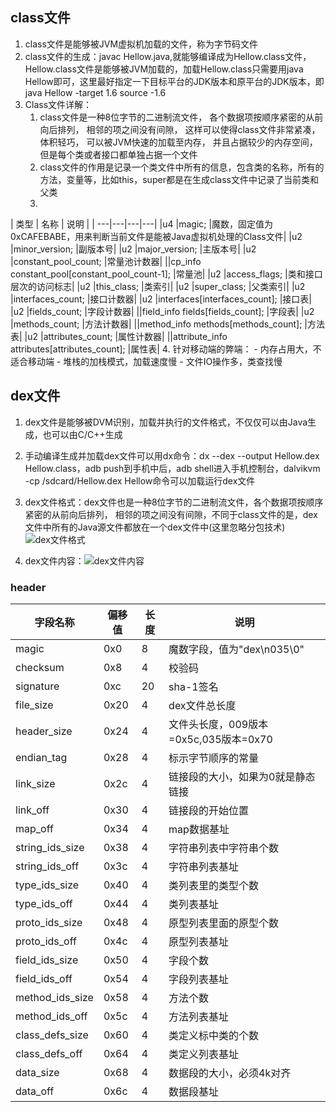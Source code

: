 ## class文件

 1. class文件是能够被JVM虚拟机加载的文件，称为字节码文件
 2. class文件的生成：javac Hellow.java,就能够编译成为Hellow.class文件，Hellow.class文件是能够被JVM加载的，加载Hellow.class只需要用java Hellow即可，这里最好指定一下目标平台的JDK版本和原平台的JDK版本，即java Hellow -target 1.6 source -1.6
 3. Class文件详解：
    1. class文件是一种8位字节的二进制流文件， 各个数据项按顺序紧密的从前向后排列， 相邻的项之间没有间隙， 这样可以使得class文件非常紧凑， 体积轻巧， 可以被JVM快速的加载至内存， 并且占据较少的内存空间，但是每个类或者接口都单独占据一个文件
    2. class文件的作用是记录一个类文件中所有的信息，包含类的名称，所有的方法，变量等，比如this，super都是在生成class文件中记录了当前类和父类
    3. 

    
|  类型     | 名称   |  说明 | 
| ---|---|---|---|
|u4 |magic;                                     |魔数，固定值为0xCAFEBABE，用来判断当前文件是能被Java虚拟机处理的Class文件|
|u2 |minor_version;                             |副版本号|
|u2 |major_version;                             |主版本号|
|u2 |constant_pool_count;                       |常量池计数器|
||cp_info constant_pool[constant_pool_count-1]; |常量池|
|u2 |access_flags;                              |类和接口层次的访问标志|
|u2 |this_class;                                |类索引|
|u2 |super_class;                               |父类索引|
|u2 |interfaces_count;                          |接口计数器|
|u2 |interfaces[interfaces_count];              |接口表|
|u2 |fields_count;                              |字段计数器|
||field_info fields[fields_count];              |字段表|
|u2 |methods_count;                             |方法计数器|
||method_info methods[methods_count];           |方法表|
|u2 |attributes_count;                          |属性计数器|
||attribute_info attributes[attributes_count];  |属性表|
 4.  针对移动端的弊端：
      - 内存占用大，不适合移动端
      - 堆栈的加栈模式，加载速度慢
      - 文件IO操作多，类查找慢
## dex文件
1. dex文件是能够被DVM识别，加载并执行的文件格式，不仅仅可以由Java生成，也可以由C/C++生成
2. 手动编译生成并加载dex文件可以用dx命令：dx --dex --output Hellow.dex Hellow.class，adb push到手机中后，adb shell进入手机控制台，dalvikvm -cp /sdcard/Hellow.dex Hellow命令可以加载运行dex文件
3. dex文件格式：dex文件也是一种8位字节的二进制流文件，各个数据项按顺序紧密的从前向后排列， 相邻的项之间没有间隙，不同于class文件的是，dex文件中所有的Java源文件都放在一个dex文件中(这里忽略分包技术)![dex文件格式][1]


4. dex文件内容：![dex文件内容][2]


  [1]: http://upload-images.jianshu.io/upload_images/1152636-8230c5995981b7c2.png?imageMogr2/auto-orient/strip%7CimageView2/2/w/1240
  [2]: http://img.blog.csdn.net/20160215153108181?watermark/2/text/aHR0cDovL2Jsb2cuY3Nkbi5uZXQv/font/5a6L5L2T/fontsize/400/fill/I0JBQkFCMA==/dissolve/70/gravity/Center
  ### header

|  字段名称     | 偏移值   |    长度  |  说明   | 
| ---|---|---|---|
|  magic      | 0x0      |	8    |	魔数字段，值为"dex\n035\0"| 
|checksum     |	0x8	   |4|	校验码|
|signature    |	0xc |	20|	sha-1签名|
|file_size    |	0x20	|4 |	dex文件总长度|
|header_size  |	0x24 |	4 |	文件头长度，009版本=0x5c,035版本=0x70|
|endian_tag   |	0x28 |	4	|标示字节顺序的常量|
|link_size|	0x2c|	4	|链接段的大小，如果为0就是静态链接|
|link_off|	0x30|	4	|链接段的开始位置|
|map_off|	0x34|	4	|map数据基址|
|string_ids_size|	0x38	|4	|字符串列表中字符串个数|
|string_ids_off|	0x3c	|4	|字符串列表基址|
|type_ids_size|	0x40|	4|	类列表里的类型个数|
|type_ids_off|	0x44 |	4|	类列表基址|
|proto_ids_size|	0x48|	4	|原型列表里面的原型个数|
|proto_ids_off|	0x4c	|4|	原型列表基址|
|field_ids_size|	0x50|	4	|字段个数|
|field_ids_off|	0x54|	4|	字段列表基址|
|method_ids_size|	0x58|	4	|方法个数|
|method_ids_off	|0x5c	|4|	方法列表基址|
|class_defs_size|	0x60|	4	|类定义标中类的个数
|class_defs_off |	0x64|	4	| 类定义列表基址 |
|data_size	|0x68	|4|	数据段的大小，必须4k对齐|
|data_off	|0x6c|	4	|数据段基址|